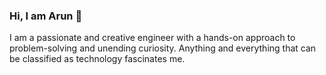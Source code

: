 ### Hi, I am Arun 👋

I am a passionate and creative engineer with a hands-on approach to problem-solving and unending curiosity. Anything and everything that can be classified as technology fascinates me.

